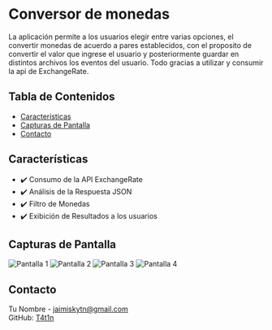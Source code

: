 # Conversor de monedas

La aplicación permite a los usuarios elegir entre varias opciones, el convertir monedas de acuerdo a pares establecidos, con el proposito de convertir el valor que ingrese el usuario y posteriormente guardar en distintos archivos los eventos del usuario. Todo gracias a utilizar y consumir la api de ExchangeRate.

## Tabla de Contenidos
- [Características](#características)
- [Capturas de Pantalla](#capturas-de-pantalla)
- [Contacto](#contacto)

## Características
- ✔️ Consumo de la API ExchangeRate
- ✔️ Análisis de la Respuesta JSON
- ✔️ Filtro de Monedas
- ✔️ Exibición de Resultados a los usuarios

## Capturas de Pantalla
![Pantalla 1](https://github.com/user-attachments/assets/c847726b-a862-4ebe-a9eb-9507c62c9580)
![Pantalla 2](https://github.com/user-attachments/assets/94ea45ba-0af1-42a6-a65b-96c606c193b0)
![Pantalla 3](https://github.com/user-attachments/assets/b7acba80-9f10-4662-bd52-1466a0daa391)
![Pantalla 4](https://github.com/user-attachments/assets/cc70c8c1-b71b-4c75-988d-5cee634b0bd4)

## Contacto
Tu Nombre - [jaimiskytn@gmail.com](mailto:jaimiskytn@gmail.com)  
GitHub: [T4t1n](https://github.com/tu_usuario)
